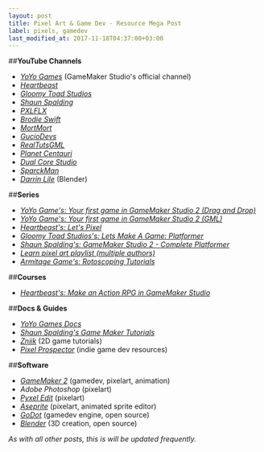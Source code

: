 ```yaml
---
layout: post
title: Pixel Art & Game Dev - Resource Mega Post
label: pixels, gamedev
last_modified_at: 2017-11-18T04:37:00+03:00
---
```


##**YouTube Channels**

* [*YoYo Games*](https://www.youtube.com/user/yoyogamesltd) (GameMaker Studio's official channel)
* [*Heartbeast*](https://www.youtube.com/channel/UCrHQNOyU1q6BFEfkNq2CYMA)
* [*Gloomy Toad Studios*](https://www.youtube.com/channel/UCmSLCkK6I5cONb-5N0v18Kw)
* [*Shaun Spalding*](https://www.youtube.com/channel/UCn7FE3Tx391g1tWPv-1tv7Q)
* [*PXLFLX*](https://www.youtube.com/channel/UCrFBb3Fas3dTJoUbENeM0JQ)
* [*Brodie Swift*](https://www.youtube.com/channel/UCaB8v6tO6HTbVGxC07hjWIw)
* [*MortMort*](https://www.youtube.com/channel/UCsn9MzwyPKeCE6MEGtMU4gg)
* [*GucioDevs*](https://www.youtube.com/channel/UC4MDTn6WkqvBfBW_4cFZp2g)
* [*RealTutsGML*](https://www.youtube.com/user/RealTutsGML/playlists)
* [*Planet Centauri*](https://www.youtube.com/channel/UCsUquH3kErRh-xcEi0Uk6Rg)
* [*Dual Core Studio*](https://www.youtube.com/channel/UC8e2A1pgOrqmLLHJqBtxTXQ/playlists)
* [*SparckMan*](https://www.youtube.com/user/amazingsparckman)
* [*Darrin Lile*](https://www.youtube.com/channel/UCyu4kn_ROhA34jug2g_AwJA) (Blender)

##**Series**

* [*YoYo Game's: Your first game in GameMaker Studio 2 (Drag and Drop)*](https://www.youtube.com/playlist?list=PLhIbBGhnxj5IF9saL3KNqeJqHKGHHeLFh)
* [*YoYo Game's: Your first game in GameMaker Studio 2 (GML)*](https://www.youtube.com/playlist?list=PLhIbBGhnxj5IcGWhJQNF5hScmCCn4M3xg)
* [*Heartbeast's: Let's Pixel*](https://www.youtube.com/playlist?list=PL9FzW-m48fn1gHoXXwep4blLnvVGHyeYj)
* [*Gloomy Toad Studios's: Lets Make A Game: Platformer*](https://www.youtube.com/playlist?list=PLAcC59_dMNBMei5vnjskmIW4teaF6S2Y-)
* [*Shaun Spalding's: GameMaker Studio 2 - Complete Platformer*](https://www.youtube.com/playlist?list=PLPRT_JORnIupqWsjRpJZjG07N01Wsw_GJ)
* [*Learn pixel art playlist (multiple authors)*](https://www.youtube.com/playlist?list=PLuIcff_bxHY__077PPJ0YDJk175ZFvTWU)
* [*Armitage Game's: Rotoscoping Tutorials*](https://www.youtube.com/playlist?list=PL91qWcumeOU_q5PveXxW9cKARzJ-1RNPm)

##**Courses**

* [*Heartbeast's: Make an Action RPG in GameMaker Studio*](https://learn.heartbeast.co/p/make-an-action-rpg-in-gamemaker-studio-2/?product_id=392949&coupon_code=LAUNCH10)

##**Docs & Guides**

* [*YoYo Games Docs*](https://docs.yoyogames.com/)
* [*Shaun Spalding's Game Maker Tutorials*](http://gamemakertutorials.com/)
* [*Zniik*](http://zniik.blogspot.com/) (2D game tutorials)
* [*Pixel Prospector*](http://www.pixelprospector.com) (indie game dev resources)

##**Software**

* [*GameMaker 2*](https://www.yoyogames.com/gamemaker) (gamedev, pixelart, animation)
* *Adobe Photoshop* (pixelart)
* [*Pyxel Edit*](http://pyxeledit.com/) (pixelart)
* [*Aseprite*](https://www.aseprite.org/) (pixelart, animated sprite editor)
* [*GoDot*](https://godotengine.org/) (gamedev engine, open source)
* [*Blender*](https://www.blender.org) (3D creation, open source)

*As with all other posts, this is will be updated frequently.*
